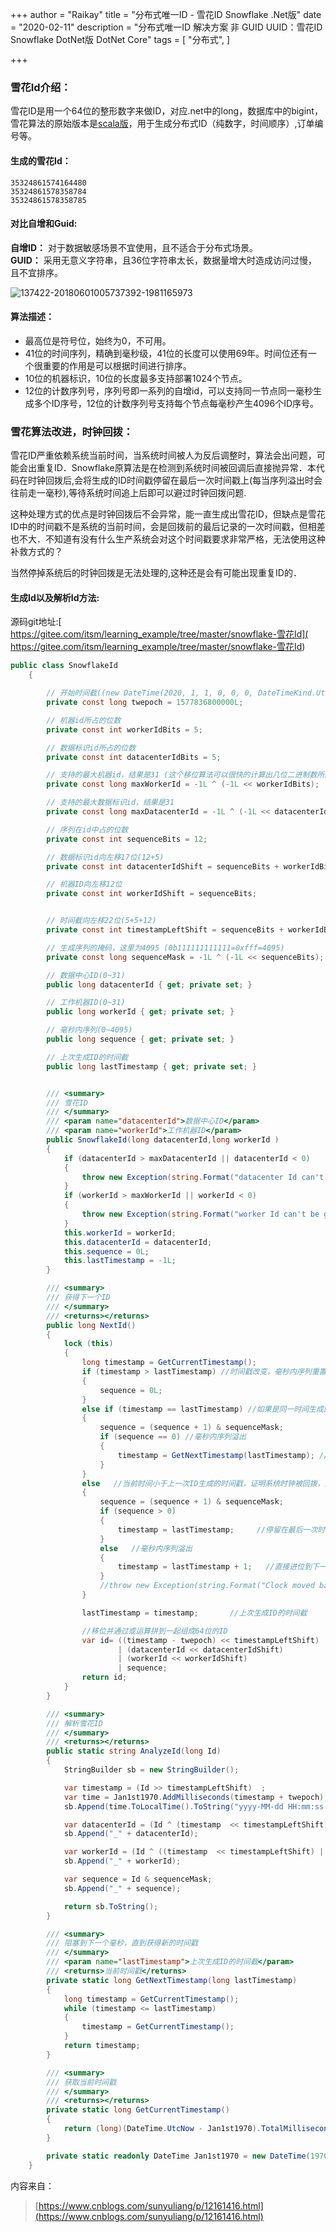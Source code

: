 +++
author = "Raikay"
title = "分布式唯一ID - 雪花ID Snowflake .Net版"
date = "2020-02-11"
description = "分布式唯一ID 解决方案 非 GUID UUID：雪花ID Snowflake DotNet版 DotNet Core"
tags = [
    "分布式",
]

+++



### 雪花Id介绍：

雪花ID是用一个64位的整形数字来做ID，对应.net中的long，数据库中的bigint，雪花算法的原始版本是[scala版](https://github.com/twitter/snowflake/releases/tag/snowflake-2010)，用于生成分布式ID（纯数字，时间顺序）,订单编号等。
#### 生成的雪花Id：

```
35324861574164480
35324861578358784
35324861578358785
```
####  对比自增和Guid:

**自增ID：** 对于数据敏感场景不宜使用，且不适合于分布式场景。  
**GUID：** 采用无意义字符串，且36位字符串太长，数据量增大时造成访问过慢，且不宜排序。

![137422-20180601005737392-1981165973](http://blogimg.raikay.com/330648515606876160.jpg)

#### 算法描述：
- 最高位是符号位，始终为0，不可用。
- 41位的时间序列，精确到毫秒级，41位的长度可以使用69年。时间位还有一个很重要的作用是可以根据时间进行排序。
- 10位的机器标识，10位的长度最多支持部署1024个节点。
- 12位的计数序列号，序列号即一系列的自增id，可以支持同一节点同一毫秒生成多个ID序号，12位的计数序列号支持每个节点每毫秒产生4096个ID序号。


### 雪花算法改进，时钟回拨：

雪花ID严重依赖系统当前时间，当系统时间被人为反后调整时，算法会出问题，可能会出重复ID．Snowflake原算法是在检测到系统时间被回调后直接抛异常．本代码在时钟回拨后,会将生成的ID时间戳停留在最后一次时间戳上(每当序列溢出时会往前走一毫秒),等待系统时间追上后即可以避过时钟回拨问题.

这种处理方式的优点是时钟回拨后不会异常，能一直生成出雪花ID，但缺点是雪花ID中的时间戳不是系统的当前时间，会是回拨前的最后记录的一次时间戳，但相差也不大．不知道有没有什么生产系统会对这个时间戳要求非常严格，无法使用这种补救方式的？

当然停掉系统后的时钟回拨是无法处理的,这种还是会有可能出现重复ID的．

 ####  生成Id以及解析Id方法:

源码git地址:[ https://gitee.com/itsm/learning_example/tree/master/snowflake-雪花Id]( https://gitee.com/itsm/learning_example/tree/master/snowflake-雪花Id)

```csharp
public class SnowflakeId
    {

        // 开始时间截((new DateTime(2020, 1, 1, 0, 0, 0, DateTimeKind.Utc)-Jan1st1970).TotalMilliseconds)
        private const long twepoch = 1577836800000L;

        // 机器id所占的位数
        private const int workerIdBits = 5;

        // 数据标识id所占的位数
        private const int datacenterIdBits = 5;

        // 支持的最大机器id，结果是31 (这个移位算法可以很快的计算出几位二进制数所能表示的最大十进制数) 
        private const long maxWorkerId = -1L ^ (-1L << workerIdBits);

        // 支持的最大数据标识id，结果是31 
        private const long maxDatacenterId = -1L ^ (-1L << datacenterIdBits);

        // 序列在id中占的位数 
        private const int sequenceBits = 12;

        // 数据标识id向左移17位(12+5) 
        private const int datacenterIdShift = sequenceBits + workerIdBits;

        // 机器ID向左移12位 
        private const int workerIdShift = sequenceBits;


        // 时间截向左移22位(5+5+12) 
        private const int timestampLeftShift = sequenceBits + workerIdBits + datacenterIdBits;

        // 生成序列的掩码，这里为4095 (0b111111111111=0xfff=4095) 
        private const long sequenceMask = -1L ^ (-1L << sequenceBits);

        // 数据中心ID(0~31) 
        public long datacenterId { get; private set; }

        // 工作机器ID(0~31) 
        public long workerId { get; private set; }

        // 毫秒内序列(0~4095) 
        public long sequence { get; private set; }

        // 上次生成ID的时间截 
        public long lastTimestamp { get; private set; }


        /// <summary>
        /// 雪花ID
        /// </summary>
        /// <param name="datacenterId">数据中心ID</param>
        /// <param name="workerId">工作机器ID</param>
        public SnowflakeId(long datacenterId,long workerId )
        {
            if (datacenterId > maxDatacenterId || datacenterId < 0)
            {
                throw new Exception(string.Format("datacenter Id can't be greater than {0} or less than 0", maxDatacenterId));
            }
            if (workerId > maxWorkerId || workerId < 0)
            {
                throw new Exception(string.Format("worker Id can't be greater than {0} or less than 0", maxWorkerId));
            }
            this.workerId = workerId;
            this.datacenterId = datacenterId;
            this.sequence = 0L;
            this.lastTimestamp = -1L;
        }

        /// <summary>
        /// 获得下一个ID
        /// </summary>
        /// <returns></returns>
        public long NextId()
        {
            lock (this)
            {
                long timestamp = GetCurrentTimestamp();
                if (timestamp > lastTimestamp) //时间戳改变，毫秒内序列重置
                {
                    sequence = 0L;
                }
                else if (timestamp == lastTimestamp) //如果是同一时间生成的，则进行毫秒内序列
                {
                    sequence = (sequence + 1) & sequenceMask;
                    if (sequence == 0) //毫秒内序列溢出
                    {
                        timestamp = GetNextTimestamp(lastTimestamp); //阻塞到下一个毫秒,获得新的时间戳
                    }
                }
                else   //当前时间小于上一次ID生成的时间戳，证明系统时钟被回拨，此时需要做回拨处理
                {                   
                    sequence = (sequence + 1) & sequenceMask;
                    if (sequence > 0) 
                    {
                        timestamp = lastTimestamp;     //停留在最后一次时间戳上，等待系统时间追上后即完全度过了时钟回拨问题。
                    }
                    else   //毫秒内序列溢出
                    {
                        timestamp = lastTimestamp + 1;   //直接进位到下一个毫秒                          
                    }
                    //throw new Exception(string.Format("Clock moved backwards.  Refusing to generate id for {0} milliseconds", lastTimestamp - timestamp));
                }

                lastTimestamp = timestamp;       //上次生成ID的时间截

                //移位并通过或运算拼到一起组成64位的ID
                var id= ((timestamp - twepoch) << timestampLeftShift)
                        | (datacenterId << datacenterIdShift)
                        | (workerId << workerIdShift)
                        | sequence;
                return id;
            }
        }

        /// <summary>
        /// 解析雪花ID
        /// </summary>
        /// <returns></returns>
        public static string AnalyzeId(long Id)
        {
            StringBuilder sb = new StringBuilder();

            var timestamp = (Id >> timestampLeftShift)  ;
            var time = Jan1st1970.AddMilliseconds(timestamp + twepoch);
            sb.Append(time.ToLocalTime().ToString("yyyy-MM-dd HH:mm:ss:fff"));

            var datacenterId = (Id ^ (timestamp  << timestampLeftShift)) >> datacenterIdShift;
            sb.Append("_" + datacenterId);

            var workerId = (Id ^ ((timestamp  << timestampLeftShift) | (datacenterId << datacenterIdShift))) >> workerIdShift;
            sb.Append("_" + workerId);

            var sequence = Id & sequenceMask;
            sb.Append("_" + sequence);

            return sb.ToString();
        }

        /// <summary>
        /// 阻塞到下一个毫秒，直到获得新的时间戳
        /// </summary>
        /// <param name="lastTimestamp">上次生成ID的时间截</param>
        /// <returns>当前时间戳</returns>
        private static long GetNextTimestamp(long lastTimestamp)
        {
            long timestamp = GetCurrentTimestamp();
            while (timestamp <= lastTimestamp)
            {
                timestamp = GetCurrentTimestamp();
            }
            return timestamp;
        }

        /// <summary>
        /// 获取当前时间戳
        /// </summary>
        /// <returns></returns>
        private static long GetCurrentTimestamp()
        {
            return (long)(DateTime.UtcNow - Jan1st1970).TotalMilliseconds; 
        }

        private static readonly DateTime Jan1st1970 = new DateTime(1970, 1, 1, 0, 0, 0, DateTimeKind.Utc);
    }
```

内容来自：

> [https://www.cnblogs.com/sunyuliang/p/12161416.html](https://www.cnblogs.com/sunyuliang/p/12161416.html)